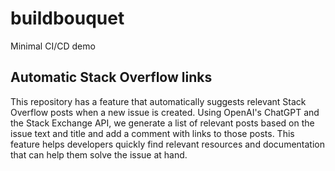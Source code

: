 # buildbouquet

Minimal CI/CD demo

## Automatic Stack Overflow links

This repository has a feature that automatically suggests relevant Stack Overflow posts when a new issue is created. Using OpenAI's ChatGPT and the Stack Exchange API, we generate a list of relevant posts based on the issue text and title and add a comment with links to those posts. This feature helps developers quickly find relevant resources and documentation that can help them solve the issue at hand. 
